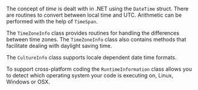 The concept of _time_ is dealt with in .NET using the `DateTime` struct. There are routines to convert between local time and UTC. Arithmetic can be performed with the help of `TimeSpan`.

The `TimeZoneInfo` class provides routines for handling the differences between time zones. The `TimeZoneInfo` class also contains methods that facilitate dealing with daylight saving time.

The `CultureInfo` class supports locale dependent date time formats.

To support cross-platform coding the `RuntimeInformation` class allows you to detect which operating system your code is executing on, Linux, Windows or OSX.
